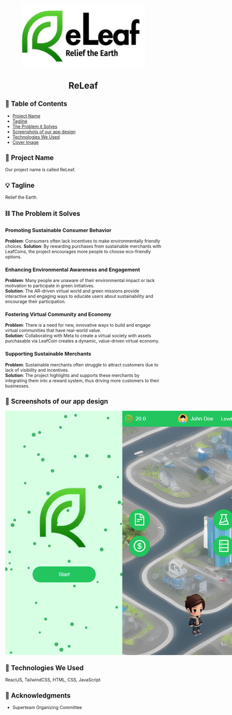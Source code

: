 <p align="center">
  <a href="" rel="noopener">
 <img src="./logo.png" alt="ReLeaf" width="400" height="auto"></a>
</p>
<h1 align="center">ReLeaf</h1>


## 📝 Table of Contents

- [Project Name](#project_name)
- [Tagline](#tagline)
- [The Problem it Solves](#problem)
- [Screenshots of our app design](#screenshot)
- [Technologies We Used](#tech)
- [Cover Image](cover_img)

## 🧐 Project Name <a id = "project_name"></a>

Our project name is called ReLeaf.

## 💡 Tagline <a id = "tagline"></a>

Relief the Earth.

## ⛓️ The Problem it Solves <a id = "problem"></a>

### Promoting Sustainable Consumer Behavior
**Problem**: Consumers often lack incentives to make environmentally friendly choices.
**Solution**: By rewarding purchases from sustainable merchants with LeafCoins, the project encourages more people to choose eco-friendly options.

### Enhancing Environmental Awareness and Engagement
**Problem**: Many people are unaware of their environmental impact or lack motivation to participate in green initiatives.<br>
**Solution**: The AR-driven virtual world and green missions provide interactive and engaging ways to educate users about sustainability and encourage their participation.

### Fostering Virtual Community and Economy
**Problem**: There is a need for new, innovative ways to build and engage virtual communities that have real-world value.<br>
**Solution**: Collaborating with Meta to create a virtual society with assets purchasable via LeafCoin creates a dynamic, value-driven virtual economy.

### Supporting Sustainable Merchants
**Problem**: Sustainable merchants often struggle to attract customers due to lack of visibility and incentives.<br>
**Solution**: The project highlights and supports these merchants by integrating them into a reward system, thus driving more customers to their businesses.


## 🚀 Screenshots of our app design <a id = "screenshot"></a>
<div style="display:flex;">
  <img src="https://github.com/Zoriannn/ReLeaf/blob/main/ss1.png" width="400">
  <img src="https://github.com/Zoriannn/ReLeaf/blob/main/ss2.png" width="400">
  <img src="https://github.com/Zoriannn/ReLeaf/blob/main/ss3.png" width="400">
  <img src="https://github.com/Zoriannn/ReLeaf/blob/main/ss4.png" width="400">
</div>

## 🏁 Technologies We Used <a id = "tech"></a>

ReactJS, TailwindCSS, HTML, CSS, JavaScript


## 🎉 Acknowledgments <a id = "acknowledgments"></a>
- Superteam Organizing Committee
